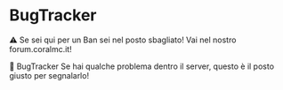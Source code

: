 # BugTracker

⚠️ Se sei qui per un Ban sei nel posto sbagliato! Vai nel nostro forum.coralmc.it!

🐞 BugTracker 
Se hai qualche problema dentro il server, questo è il posto giusto per segnalarlo!
